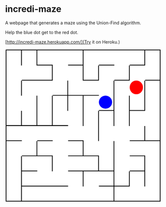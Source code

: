 # incredi-maze
A webpage that generates a maze using the Union-Find algorithm.

Help the blue dot get to the red dot.

[http://incredi-maze.herokuapp.com/](Try it on Heroku.)

![An example of incredi-maze](incredi-maze.png)
